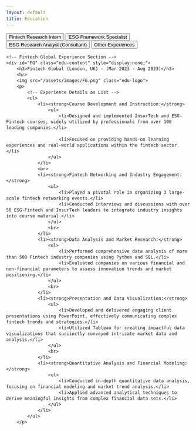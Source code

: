 ```yaml
---
layout: default
title: Education
---
```


<!-- Education Container -->
<div id="education-container">
    <!-- Education Buttons -->
    <button class="edu-btn" onclick="toggleEducation('FG')">Fintech Research Intern</button>
    <button class="edu-btn" onclick="toggleEducation('diginex')">ESG Framework Specialist</button>
    <button class="edu-btn" onclick="toggleEducation('SGA')">ESG Research Analyst (Consultant)</button>
    <button class="edu-btn" onclick="toggleEducation('other')">Other Experiences</button>

    <!-- Fintech Global Experience Section -->
    <div id="FG" class="edu-content" style="display:none;">
        <h3>Fintech Global (London, UK) - (Mar 2023 - Aug 2023)</h3>
        <hr>
        <img src="/assets/images/FG.png" class="edu-logo">
        <p>
            <!-- Experience Details as List -->
            <ul>
                <li><strong>Course Development and Instruction:</strong>
                    <ul>
                        <li>Designed and implemented InsurTech and ESG-Fintech courses, widely utilized by professionals from over 100 leading companies.</li>
                        
                        <li>Focused on providing hands-on learning experiences and real-world applications within the fintech sector.</li>
                    </ul>
                </li>
                <br>
                <li><strong>Fintech Networking and Industry Engagement:</strong>
                    <ul>
                        <li>Played a pivotal role in organizing 3 large-scale fintech networking events.</li>
                        <li>Conducted interviews and discussions with over 50 ESG-Fintech and InsurTech leaders to integrate industry insights into course material.</li>
                    </ul>
                    <br>
                </li>
                <li><strong>Data Analysis and Market Research:</strong>
                    <ul>
                        <li>Performed comprehensive data analysis of more than 500 Fintech industry companies using Python and SQL.</li>
                        <li>Evaluated companies on various financial and non-financial parameters to assess innovation trends and market positioning.</li>
                    </ul>
                    <br>
                </li>
                <li><strong>Presentation and Data Visualization:</strong>
                    <ul>
                        <li>Developed and delivered engaging client presentations using PowerPoint, effectively communicating complex fintech trends and strategies.</li>
                        <li>Utilized Tableau for creating impactful data visualizations that succinctly conveyed intricate market data and analysis.</li>
                    </ul>
                    <br>
                </li>
                <li><strong>Quantitative Analysis and Financial Modeling:</strong>
                    <ul>
                        <li>Conducted in-depth quantitative data analysis, focusing on financial modeling and market trend analysis.</li>
                        <li>Applied advanced analytical techniques to derive meaningful insights from complex financial data sets.</li>
                    </ul>
                </li>
            </ul>
        </p>
  </div>
</div>

<!-- Diginex Experience Section -->
<div id="diginex" class="edu-content" style="display:none;">
    <h3>Diginex Limited (London, UK) - (Feb 2022 - Aug 2022)</h3>
    <hr>
    <img src="/assets/images/diginex.jpeg" class="edu-logo">
    <p>
        <!-- Experience Details as List -->
        <ul>
            <li><strong>Carbon Project Leadership & Data Analysis:</strong>
                <ul>
                    <li>Led the MSCI Carbon Project, concentrating on emission and energy data analysis with Python and Excel.</li>
                    <li>Enhanced ESG data processing methods, significantly improving efficiency in emission trend analysis.</li>
                </ul>
            </li>
            <br>
            <li><strong>Productivity Enhancement & Research:</strong>
                <ul>
                    <li>Implemented Tableau to increase team productivity and facilitate handling of data-intensive projects.</li>
                    <li>Authored research on “Bitcoins: The Energy Problem,” demonstrating expertise in data-driven sustainability analysis.</li>
                </ul>
            </li>
            <br>
            <li><strong>Rapid Promotion & Project Management:</strong>
                <ul>
                    <li>Achieved rapid promotion within 2 months due to significant impact on projects.</li>
                    <li>Served as the primary liaison between clients and international teams, ensuring effective project delivery.</li>
                </ul>
            </li>
            <br>
            <li><strong>Data Analysis & Operational Enhancement:</strong>
                <ul>
                    <li>Advanced methods in ESG data collection, cleaning, and manipulation using Python and Excel.</li>
                    <li>Achieved a 75% increase in efficiency and accuracy in year-on-year emissions analysis.</li>
                </ul>
            </li>
            <br>
            <li><strong>Efficiency Metrics & Team Expansion:</strong>
                <ul>
                    <li>Boosted team productivity by 50% using Tableau-driven methodologies, leading to team expansion and increased project intake.</li>
                </ul>
            </li>
            <br>
            <li><strong>Research & Sustainability Analysis:</strong>
                <ul>
                    <li>Conducted extensive research and authored Bitcoins: The Energy Problem - A Sustainability Analysis”.</li>
                    <li>Highlighted expertise in analyzing and presenting sustainability issues in the fintech sector.</li>
                </ul>
            </li>
        </ul>
    </p>
</div>


<!-- SG Analytics Experience Section -->
<div id="SGA" class="edu-content" style="display:none;">
    <h3>SG Analytics (Pune, India) - (May 2018 - Mar 2019)</h3>
    <hr>
    <img src="/assets/images/SGA.png" class="edu-logo">
    <p>
        <!-- Experience Details as List -->
        <ul>
            <li><strong>ESG Framework Integration:</strong>
                <ul>
                    <li>Developed a standardized reporting tool by integrating over 10 key ESG frameworks using SQL and Python.</li>
                    <li>Enhanced overall ESG reporting efficiency and broadened accessibility for more than 50 companies.</li>
                </ul>
            </li>
            <br>
            <li><strong>Reporting Tool Design:</strong>
                <ul>
                    <li>Engineered reporting tools integrating frameworks like TCFD, SGX, SASB, CDP, GRI, EU Taxonomy, and HXEX.</li>
                    <li>Improved ESG reporting efficiency by 30% and facilitated user accessibility.</li>
                </ul>
            </li>
            <br>
            <li><strong>Materiality Assessment Analysis:</strong>
                <ul>
                    <li>Conducted materiality assessments for over 50 companies, aligning with specific requirements and industry contexts.</li>
                    <li>Utilized Excel for data organization, ensuring accuracy and relevance in ESG indicators and frameworks.</li>
                </ul>
            </li>
            <br>
            <li><strong>Visualization & Reporting:</strong>
                <ul>
                    <li>Developed clear, insightful presentations using Power BI, Tableau, and Python.</li>
                    <li>Effectively communicated materiality assessment findings, guiding companies in ESG reporting strategies.</li>
                </ul>
            </li>
            <br>
            <li><strong>KPI Topic-Mapping:</strong>
                <ul>
                    <li>Streamlined inter-framework comparisons by mapping KPIs to relevant topics across various frameworks.</li>
                    <li>Facilitated efficient performance analysis and minimized reporting redundancy.</li>
                </ul>
            </li>
            <br>
            <li><strong>Quantitative ESG Analysis & Reporting Tool Design:</strong>
                <ul>
                    <li>Developed tools for ESG framework integration and quantitative materiality assessments using SQL and Python.</li>
                    <li>Enhanced data-driven analysis and reporting efficiency.</li>
                </ul>
            </li>
            <br>
            <li><strong>Data Visualization & Strategic Decision-Making:</strong>
                <ul>
                    <li>Utilized Power BI and Tableau for creating clear data visualizations, aiding strategic decision-making.</li>
                    <li>Streamlined KPI mapping and performance analysis across frameworks.</li>
                </ul>
            </li>
        </ul>
    </p>
</div>

